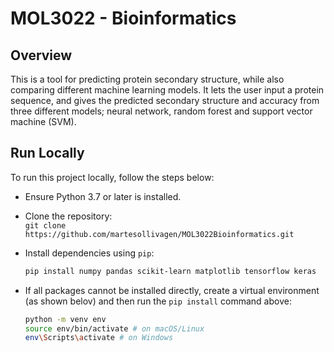 # MOL3022 - Bioinformatics

## Overview

This is a tool for predicting protein secondary structure, while also comparing different machine learning models. It lets the user input a protein sequence, and gives the predicted secondary structure and accuracy from three different models; neural network, random forest and support vector machine (SVM). 

## Run Locally

To run this project locally, follow the steps below:

- Ensure Python 3.7 or later is installed.
- Clone the repository:  
  `git clone https://github.com/martesollivagen/MOL3022Bioinformatics.git`
- Install dependencies using `pip`:

  ```bash
  pip install numpy pandas scikit-learn matplotlib tensorflow keras

- If all packages cannot be installed directly, create a virtual environment (as shown belov) and then run the `pip install` command above:
  ```bash
  python -m venv env
  source env/bin/activate # on macOS/Linux
  env\Scripts\activate # on Windows